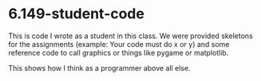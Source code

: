 # 6.149-student-code
This is code I wrote as a student in this class.
We were provided skeletons for the assignments (example: Your code must do x or y) and some reference code to call graphics or things like pygame or matplotlib.

This shows how I think as a programmer above all else.
